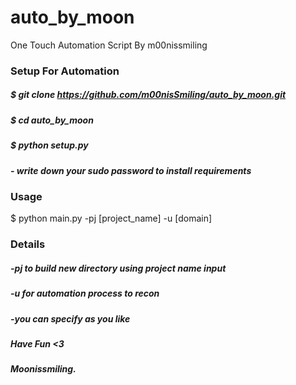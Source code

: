 # auto_by_moon
One Touch Automation Script By m00nissmiling

### Setup For Automation
##### $ git clone https://github.com/m00nisSmiling/auto_by_moon.git
##### $ cd auto_by_moon
##### $ python setup.py
##### - write down your sudo password to install requirements

### Usage
$ python main.py -pj [project_name] -u [domain]

### Details
##### -pj to build new directory using project name input
##### -u for automation process to recon
##### -you can specify as you like

##### Have Fun <3
##### Moonissmiling.
